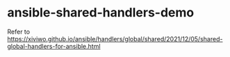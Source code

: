 # ansible-shared-handlers-demo

Refer to https://xiviwo.github.io/ansible/handlers/global/shared/2021/12/05/shared-global-handlers-for-ansible.html
